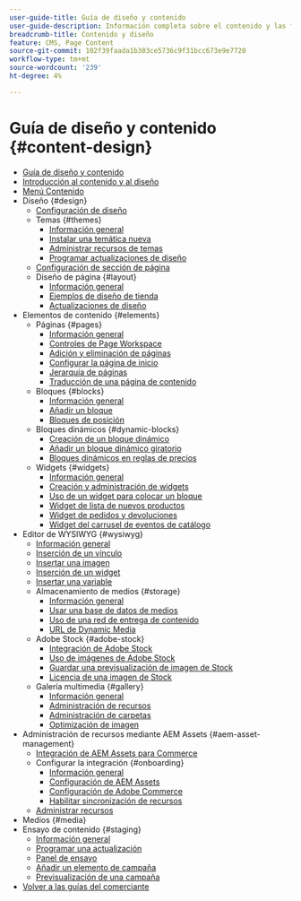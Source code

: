 ```yaml
---
user-guide-title: Guía de diseño y contenido
user-guide-description: Información completa sobre el contenido y las funciones de diseño para administradores de Adobe Commerce y Magento Open Source, y especialistas en marketing por correo electrónico.
breadcrumb-title: Contenido y diseño
feature: CMS, Page Content
source-git-commit: 102f39faada1b303ce5736c9f31bcc673e9e7720
workflow-type: tm+mt
source-wordcount: '239'
ht-degree: 4%

---
```



# Guía de diseño y contenido {#content-design}

- [Guía de diseño y contenido](guide-overview.md)
- [Introducción al contenido y al diseño](introduction.md)
- [Menú Contenido](content-menu.md)
- Diseño {#design}
   - [Configuración de diseño](configuration.md)
   - Temas {#themes}
      - [Información general](themes.md)
      - [Instalar una temática nueva](theme-install.md)
      - [Administrar recursos de temas](theme-assets.md)
      - [Programar actualizaciones de diseño](schedule.md)
   - [Configuración de sección de página](page-setup.md)
   - Diseño de página {#layout}
      - [Información general](page-layout.md)
      - [Ejemplos de diseño de tienda](page-layout-examples.md)
      - [Actualizaciones de diseño](layout-updates.md)
- Elementos de contenido {#elements}
   - Páginas {#pages}
      - [Información general](pages.md)
      - [Controles de Page Workspace](pages-workspace.md)
      - [Adición y eliminación de páginas](page-add.md)
      - [Configurar la página de inicio](page-home-new.md)
      - [Jerarquía de páginas](page-hierarchy.md)
      - [Traducción de una página de contenido](page-translate.md)
   - Bloques {#blocks}
      - [Información general](blocks.md)
      - [Añadir un bloque](block-add.md)
      - [Bloques de posición](block-position.md)
   - Bloques dinámicos {#dynamic-blocks}
      - [Creación de un bloque dinámico](dynamic-blocks.md)
      - [Añadir un bloque dinámico giratorio](dynamic-blocks-rotate.md)
      - [Bloques dinámicos en reglas de precios](dynamic-blocks-price-rules.md)
   - Widgets {#widgets}
      - [Información general](widgets.md)
      - [Creación y administración de widgets](widget-create.md)
      - [Uso de un widget para colocar un bloque](widget-static-block.md)
      - [Widget de lista de nuevos productos](widget-new-products-list.md)
      - [Widget de pedidos y devoluciones](widget-orders-returns.md)
      - [Widget del carrusel de eventos de catálogo](widget-event-carousel.md)
- Editor de WYSIWYG {#wysiwyg}
   - [Información general](editor.md)
   - [Inserción de un vínculo](editor-insert-link.md)
   - [Insertar una imagen](editor-insert-image.md)
   - [Inserción de un widget](editor-widget.md)
   - [Insertar una variable](editor-insert-variable.md)
   - Almacenamiento de medios {#storage}
      - [Información general](media-storage.md)
      - [Usar una base de datos de medios](media-storage-database.md)
      - [Uso de una red de entrega de contenido](media-storage-content-delivery-network.md)
      - [URL de Dynamic Media](catalog-urls-dynamic-media.md)
   - Adobe Stock {#adobe-stock}
      - [Integración de Adobe Stock](adobe-stock.md)
      - [Uso de imágenes de Adobe Stock](adobe-stock-manage.md)
      - [Guardar una previsualización de imagen de Stock](adobe-stock-save-preview.md)
      - [Licencia de una imagen de Stock](adobe-stock-license-image.md)
   - Galería multimedia {#gallery}
      - [Información general](media-gallery.md)
      - [Administración de recursos](media-gallery-asset-management.md)
      - [Administración de carpetas](media-gallery-folder-management.md)
      - [Optimización de imagen](media-gallery-image-optimization.md)
- Administración de recursos mediante AEM Assets {#aem-asset-management}
   - [Integración de AEM Assets para Commerce](aem-assets-integration.md)
   - Configurar la integración {#onboarding}
      - [Información general](aem-assets-setup.md)
      - [Configuración de AEM Assets](aem-assets-configure-aem.md)
      - [Configuración de Adobe Commerce](aem-assets-configure-commerce.md)
      - [Habilitar sincronización de recursos](aem-assets-setup-synchronization.md)
   - [Administrar recursos](aem-assets-manage.md)
- Medios {#media}
- Ensayo de contenido {#staging}
   - [Información general](content-staging.md)
   - [Programar una actualización](content-staging-scheduled-update.md)
   - [Panel de ensayo](content-staging-dashboard.md)
   - [Añadir un elemento de campaña](content-staging-add-item.md)
   - [Previsualización de una campaña](content-staging-preview.md)
- [Volver a las guías del comerciante](https://experienceleague.adobe.com/en/docs/commerce-admin/user-guides/home)
